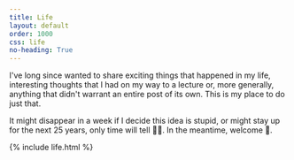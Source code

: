 ```yaml
---
title: Life
layout: default
order: 1000
css: life
no-heading: True
---
```


I've long since wanted to share exciting things that happened in my life, interesting thoughts that I had on my way to a lecture or, more generally, anything that didn't warrant an entire post of its own.
This is my place to do just that.

It might disappear in a week if I decide this idea is stupid, or might stay up for the next 25 years, only time will tell 🤷‍♂️. In the meantime, welcome 🙂.

{% include life.html %}
